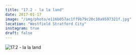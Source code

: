 ```yaml
---
title: "17.2 - la la land"
date: 2017-01-17
image: "/img/photo/e116b057ac1ff9b79c20c10a9597321f.jpg"
location: "Westfield Stratford City"
instagram: true
draft: false
---
```


![17.2 - la la land](/img/photo/e116b057ac1ff9b79c20c10a9597321f.jpg)
